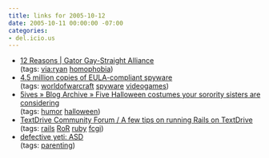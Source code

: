 ```yaml
---
title: links for 2005-10-12
date: 2005-10-11 00:00:00 -07:00
categories:
- del.icio.us
---
```


<ul class="delicious">
	<li>
		<div class="delicious-link"><a href="http://grove.ufl.edu/~ggsa/node/8">12 Reasons | Gator Gay-Straight Alliance</a></div>
		<div class="delicious-tags">(tags: <a href="http://del.icio.us/torrez/via:ryan">via:ryan</a> <a href="http://del.icio.us/torrez/homophobia">homophobia</a>)</div>
	</li>
	<li>
		<div class="delicious-link"><a href="http://www.rootkit.com/blog.php?newsid=358">4.5 million copies of EULA-compliant spyware</a></div>
		<div class="delicious-tags">(tags: <a href="http://del.icio.us/torrez/worldofwarcraft">worldofwarcraft</a> <a href="http://del.icio.us/torrez/spyware">spyware</a> <a href="http://del.icio.us/torrez/videogames">videogames</a>)</div>
	</li>
	<li>
		<div class="delicious-link"><a href="http://www.5ives.com/archives/2005/10/04/five-halloween-costumes-your-sorority-sisters-are-considering/">5ives » Blog Archive » Five Halloween costumes your sorority sisters are considering</a></div>
		<div class="delicious-tags">(tags: <a href="http://del.icio.us/torrez/humor">humor</a> <a href="http://del.icio.us/torrez/halloween">halloween</a>)</div>
	</li>
	<li>
		<div class="delicious-link"><a href="http://forum.textdrive.com/viewtopic.php?id=6419">TextDrive Community Forum / A few tips on running Rails on TextDrive</a></div>
		<div class="delicious-tags">(tags: <a href="http://del.icio.us/torrez/rails">rails</a> <a href="http://del.icio.us/torrez/RoR">RoR</a> <a href="http://del.icio.us/torrez/ruby">ruby</a> <a href="http://del.icio.us/torrez/fcgi">fcgi</a>)</div>
	</li>
	<li>
		<div class="delicious-link"><a href="http://www.defectiveyeti.com/archives/001457.html">defective yeti: ASD</a></div>
		<div class="delicious-tags">(tags: <a href="http://del.icio.us/torrez/parenting">parenting</a>)</div>
	</li>
</ul>
